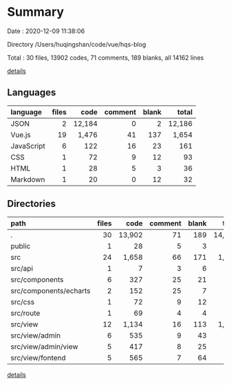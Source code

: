 # Summary

Date : 2020-12-09 11:38:06

Directory /Users/huqingshan/code/vue/hqs-blog

Total : 30 files,  13902 codes, 71 comments, 189 blanks, all 14162 lines

[details](details.md)

## Languages
| language | files | code | comment | blank | total |
| :--- | ---: | ---: | ---: | ---: | ---: |
| JSON | 2 | 12,184 | 0 | 2 | 12,186 |
| Vue.js | 19 | 1,476 | 41 | 137 | 1,654 |
| JavaScript | 6 | 122 | 16 | 23 | 161 |
| CSS | 1 | 72 | 9 | 12 | 93 |
| HTML | 1 | 28 | 5 | 3 | 36 |
| Markdown | 1 | 20 | 0 | 12 | 32 |

## Directories
| path | files | code | comment | blank | total |
| :--- | ---: | ---: | ---: | ---: | ---: |
| . | 30 | 13,902 | 71 | 189 | 14,162 |
| public | 1 | 28 | 5 | 3 | 36 |
| src | 24 | 1,658 | 66 | 171 | 1,895 |
| src/api | 1 | 7 | 3 | 6 | 16 |
| src/components | 6 | 327 | 25 | 21 | 373 |
| src/components/echarts | 2 | 152 | 25 | 7 | 184 |
| src/css | 1 | 72 | 9 | 12 | 93 |
| src/route | 1 | 69 | 4 | 4 | 77 |
| src/view | 12 | 1,134 | 16 | 113 | 1,263 |
| src/view/admin | 6 | 535 | 9 | 43 | 587 |
| src/view/admin/view | 5 | 417 | 8 | 25 | 450 |
| src/view/fontend | 5 | 565 | 7 | 64 | 636 |

[details](details.md)